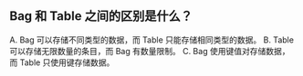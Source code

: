 ## Bag 和 Table 之间的区别是什么？

A. Bag 可以存储不同类型的数据，而 Table 只能存储相同类型的数据。
B. Table 可以存储无限数量的条目，而 Bag 有数量限制。
C. Bag 使用键值对存储数据，而 Table 只使用键存储数据。